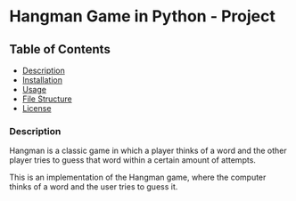 # Hangman Game in Python - Project

## Table of Contents
- [Description](#description)
- [Installation](#installation)
- [Usage](#usage)
- [File Structure](#file-structure)
- [License](#license)

### Description
Hangman is a classic game in which a player thinks of a word and the other player tries to guess that word within a certain amount of attempts.

This is an implementation of the Hangman game, where the computer thinks of a word and the user tries to guess it. 

